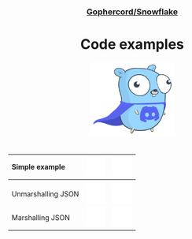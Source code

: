<div align="center">
<h3><a href="/">Gophercord/Snowflake</a></h3>
<h1>Code examples</h1>
<img width="169.7" height="150" style="padding-bottom: 20px;" src="../.etc/pictures/gopher/gopher-with-discord-logo.png">
<br>

| Simple example | [![](../.etc/icons/lucide/file.svg)](simple_example/simple_example.go) | [![](../.etc/icons/lucide/external-link.svg)](https://go.dev/play/p/HsJ461Pf7Pn) |
| :- | :-: | :-: |
||||
| Unmarshalling JSON | [![](../.etc/icons/lucide/file.svg)](unmarshal_json/unmarshal_json.go) | [![](../.etc/icons/lucide/external-link.svg)](https://go.dev/play/p/CFdzw2ff5Hs) |
| Marshalling JSON | [![](../.etc/icons/lucide/file.svg)](marshal_json/marshal_json.go) | [![](../.etc/icons/lucide/external-link.svg)](https://go.dev/play/p/f_Bl8jpjiE4) |

</div>
